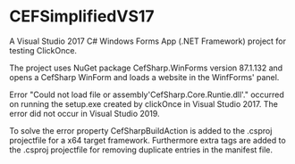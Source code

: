 # CEFSimplifiedVS17
A Visual Studio 2017 C# Windows Forms App (.NET Framework) project for testing ClickOnce. 

The project uses NuGet package CefSharp.WinForms version 87.1.132 and opens a CefSharp WinForm and loads a website in the WinfForms' panel.

Error "Could not load file or assembly'CefSharp.Core.Runtie.dll'." occurred on running the setup.exe created by clickOnce in Visual Studio 2017. The error did not occur in Visual Studio 2019.

To solve the error property CefSharpBuildAction is added to the .csproj projectfile for a x64 target framework. Furthermore extra tags are added to the .csproj projectfile for removing duplicate entries in the manifest file.
